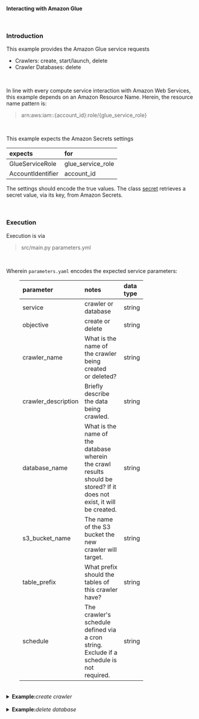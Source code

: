 <br>

**Interacting with Amazon Glue**

<br>

### Introduction

This example provides the Amazon Glue service requests 

* Crawlers: create, start/launch, delete
* Crawler Databases: delete

<br>

In line with every compute service interaction with Amazon Web Services, this example depends on an Amazon Resource Name. 
Herein, the resource name pattern is:

> arn:aws:iam::{account_id}:role/{glue_service_role}

<br>

This example expects the Amazon Secrets settings

| expects           | for               |
|:------------------|:------------------|
| GlueServiceRole   | glue_service_role |
| AccountIdentifier | account_id        |


The settings should encode the true values.  The class [secret](./src/functions/secret.py) retrieves a secret value, via 
its key, from Amazon Secrets.

<br>


### Execution

Execution is via

> src/main.py parameters.yml

<br>

Wherein `parameters.yaml` encodes the expected service parameters:

<table style="width: 65%; border: 0; border-spacing: 5px; margin-left: 35px">
  <colgroup>
      <col span="1" style="width: 23.5%;">
      <col span="1" style="width: 43.5%;">
      <col span="1" style="width: 13.0%;">
  </colgroup>
  <thead><tr style="text-align: left"><th>parameter</th><th>notes</th><th>data type</th></tr></thead>
  <tr>
    <td>service</td> <td>crawler or database </td> <td>string</td></tr>
  <tr>
    <td>objective</td> <td>create or delete</td> <td>string</td></tr>
  <tr>
    <td>crawler_name</td> <td>What is the name of the crawler being created<br>or deleted?</td> <td>string</td></tr>
  <tr>
    <td>crawler_description</td> <td>Briefly describe the data being crawled.</td> <td>string</td></tr>
  <tr>
    <td>database_name</td> 
    <td>What is the name of the database wherein the crawl results should be stored?  If it does 
        not exist, it will be created.</td>
    <td>string</td></tr>
  <tr>
    <td>s3_bucket_name</td> 
    <td>The name of the S3 bucket the new crawler will target.</td>
    <td>string</td></tr>
  <tr>
    <td>table_prefix</td> 
    <td>What prefix should the tables of this crawler have? </td>
    <td>string</td></tr>
  <tr>
    <td>schedule</td> 
    <td>The crawler's schedule defined via a cron string.  Exclude if a schedule is not required.</td>
    <td>string</td></tr>
</table>

<br>

<details><summary><b>Example:</b><i>create crawler</i></summary>

```yaml
parameters:
  'service': 'crawler'
  'objective': 'create'
  'crawler_name': 'pollutants'
  'crawler_description': 'This crawler crawls the Amazon S3 pollutants data.'
  'database_name': 'particulates'
  'table_prefix': 'pol_'
  'schedule': "cron(0 1 ? * SAT#2 *)"
```

</details>

<br>

<details><summary><b>Example:</b><i>delete database</i></summary>

```yaml
parameters:
  'service': 'database'
  'objective': 'delete'
  'database_name': 'particulates'
```

</details>

<br>
<br>

<br>
<br>

<br>
<br>

<br>
<br>
